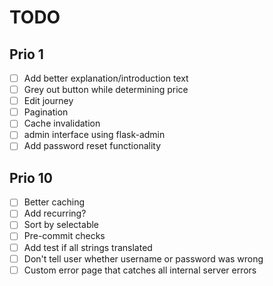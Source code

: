 # TODO

## Prio 1 
- [ ] Add better explanation/introduction text
- [ ] Grey out button while determining price
- [ ] Edit journey
- [ ] Pagination
- [ ] Cache invalidation
- [ ] admin interface using flask-admin
- [ ] Add password reset functionality

## Prio 10
- [ ] Better caching
- [ ] Add recurring?
- [ ] Sort by selectable
- [ ] Pre-commit checks
- [ ] Add test if all strings translated
- [ ] Don't tell user whether username or password was wrong
- [ ] Custom error page that catches all internal server errors